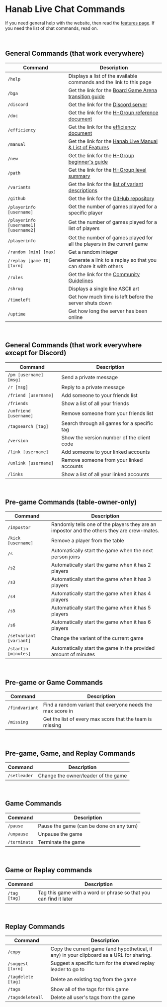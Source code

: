 # Hanab Live Chat Commands

If you need general help with the website, then read the [features page](features.md). If you need the list of chat commands, read on.

<br />

## General Commands (that work everywhere)

| Command                               | Description                                                                                                                        |
| ------------------------------------- | ---------------------------------------------------------------------------------------------------------------------------------- |
| `/help`                               | Displays a list of the available commands and the link to this page                                                                |
| `/bga`                                | Get the link for the [Board Game Arena transition guide](https://github.com/hanabi/hanabi.github.io/blob/main/misc/BGA.md)         |
| `/discord`                            | Get the link for the [Discord server](https://discord.gg/FADvkJp)                                                                  |
| `/doc`                                | Get the link for the [H-Group reference document](https://hanabi.github.io/reference)                                              |
| `/efficiency`                         | Get the link for the [efficiency document](https://github.com/hanabi/hanabi.github.io/blob/main/misc/efficiency.md)                |
| `/manual`                             | Get the link for the [Hanab Live Manual & List of Features](https://github.com/Hanabi-Live/hanabi-live/blob/main/docs/features.md) |
| `/new`                                | Get the link for the [H-Group beginner's guide](https://hanabi.github.io/beginner)                                                 |
| `/path`                               | Get the link for the [H-Group level summary](https://hanabi.github.io/learning-path/#level-summary)                                |
| `/variants`                           | Get the link for the [list of variant descriptions](https://github.com/Hanabi-Live/hanabi-live/blob/main/docs/variants.md)         |
| `/github`                             | Get the link for the [GitHub repository](https://github.com/Hanabi-Live/hanabi-live)                                               |
| `/playerinfo [username]`              | Get the number of games played for a specific player                                                                               |
| `/playerinfo [username1] [username2]` | Get the number of games played for a list of players                                                                               |
| `/playerinfo`                         | Get the number of games played for all the players in the current game                                                             |
| `/random [min] [max]`                 | Get a random integer                                                                                                               |
| `/replay [game ID] [turn]`            | Generate a link to a replay so that you can share it with others                                                                   |
| `/rules`                              | Get the link for the [Community Guidelines](https://github.com/Hanabi-Live/hanabi-live/blob/main/docs/community-guidelines.md)     |
| `/shrug`                              | Displays a single line ASCII art                                                                                                   |
| `/timeleft`                           | Get how much time is left before the server shuts down                                                                             |
| `/uptime`                             | Get how long the server has been online                                                                                            |

<br />

## General Commands (that work everywhere except for Discord)

| Command                | Description                                 |
| ---------------------- | ------------------------------------------- |
| `/pm [username] [msg]` | Send a private message                      |
| `/r [msg]`             | Reply to a private message                  |
| `/friend [username]`   | Add someone to your friends list            |
| `/friends`             | Show a list of all your friends             |
| `/unfriend [username]` | Remove someone from your friends list       |
| `/tagsearch [tag]`     | Search through all games for a specific tag |
| `/version`             | Show the version number of the client code  |
| `/link [username]`     | Add someone to your linked accounts         |
| `/unlink [username]`   | Remove someone from your linked accounts    |
| `/links`               | Show a list of all your linked accounts     |

<br />

## Pre-game Commands (table-owner-only)

| Command                 | Description                                                                                |
| ----------------------- | ------------------------------------------------------------------------------------------ |
| `/impostor`             | Randomly tells one of the players they are an impostor and the others they are crew-mates. |
| `/kick [username]`      | Remove a player from the table                                                             |
| `/s`                    | Automatically start the game when the next person joins                                    |
| `/s2`                   | Automatically start the game when it has 2 players                                         |
| `/s3`                   | Automatically start the game when it has 3 players                                         |
| `/s4`                   | Automatically start the game when it has 4 players                                         |
| `/s5`                   | Automatically start the game when it has 5 players                                         |
| `/s6`                   | Automatically start the game when it has 6 players                                         |
| `/setvariant [variant]` | Change the variant of the current game                                                     |
| `/startin [minutes]`    | Automatically start the game in the provided amount of minutes                             |

<br />

## Pre-game or Game Commands

| Command        | Description                                                |
| -------------- | ---------------------------------------------------------- |
| `/findvariant` | Find a random variant that everyone needs the max score in |
| `/missing`     | Get the list of every max score that the team is missing   |

<br />

## Pre-game, Game, and Replay Commands

| Command      | Description                         |
| ------------ | ----------------------------------- |
| `/setleader` | Change the owner/leader of the game |

<br />

## Game Commands

| Command      | Description                              |
| ------------ | ---------------------------------------- |
| `/pause`     | Pause the game (can be done on any turn) |
| `/unpause`   | Unpause the game                         |
| `/terminate` | Terminate the game                       |

<br />

## Game or Replay commands

| Command      | Description                                                       |
| ------------ | ----------------------------------------------------------------- |
| `/tag [tag]` | Tag this game with a word or phrase so that you can find it later |

<br />

## Replay Commands

| Command            | Description                                                                              |
| ------------------ | ---------------------------------------------------------------------------------------- |
| `/copy`            | Copy the current game (and hypothetical, if any) in your clipboard as a URL for sharing. |
| `/suggest [turn]`  | Suggest a specific turn for the shared replay leader to go to                            |
| `/tagdelete [tag]` | Delete an existing tag from the game                                                     |
| `/tags`            | Show all of the tags for this game                                                       |
| `/tagsdeleteall`   | Delete all user's tags from the game                                                     |
